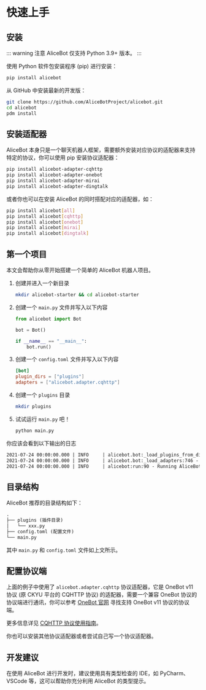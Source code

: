 # 快速上手

## 安装

::: warning 注意
AliceBot 仅支持 Python 3.9+ 版本。
:::

使用 Python 软件包安装程序 (pip) 进行安装：

```sh
pip install alicebot
```

从 GitHub 中安装最新的开发版：

```sh
git clone https://github.com/AliceBotProject/alicebot.git
cd alicebot
pdm install
```

## 安装适配器

AliceBot 本身只是一个聊天机器人框架，需要额外安装对应协议的适配器来支持特定的协议，你可以使用 pip 安装协议适配器：

```sh
pip install alicebot-adapter-cqhttp
pip install alicebot-adapter-onebot
pip install alicebot-adapter-mirai
pip install alicebot-adapter-dingtalk
```

或者你也可以在安装 AliceBot 的同时搭配对应的适配器，如：

```sh
pip install alicebot[all]
pip install alicebot[cqhttp]
pip install alicebot[onebot]
pip install alicebot[mirai]
pip install alicebot[dingtalk]
```

## 第一个项目

本文会帮助你从零开始搭建一个简单的 AliceBot 机器人项目。

1. 创建并进入一个新目录

   ```sh
   mkdir alicebot-starter && cd alicebot-starter
   ```

2. 创建一个 `main.py` 文件并写入以下内容

   ```python
   from alicebot import Bot

   bot = Bot()

   if __name__ == "__main__":
       bot.run()
   ```

3. 创建一个 `config.toml` 文件并写入以下内容

   ```toml
   [bot]
   plugin_dirs = ["plugins"]
   adapters = ["alicebot.adapter.cqhttp"]
   ```

4. 创建一个 `plugins` 目录

   ```sh
   mkdir plugins
   ```

5. 试试运行 `main.py` 吧！

   ```sh
   python main.py
   ```

你应该会看到以下输出的日志

```txt
2021-07-24 00:00:00.000 | INFO     | alicebot.bot:_load_plugins_from_dirs:689 - Loading plugins from dirs "/xxx/plugins"
2021-07-24 00:00:00.000 | INFO     | alicebot.bot:_load_adapters:746 - Succeeded to load adapter "CQHTTPAdapter" from "alicebot.adapter.cqhttp"
2021-07-24 00:00:00.000 | INFO     | alicebot:run:90 - Running AliceBot...
```

## 目录结构

AliceBot 推荐的目录结构如下：

```txt
.
├── plugins (插件目录)
│   └── xxx.py
├── config.toml (配置文件)
└── main.py
```

其中 `main.py` 和 `config.toml` 文件如上文所示。

## 配置协议端

上面的例子中使用了 `alicebot.adapter.cqhttp` 协议适配器，它是 OneBot v11 协议 (原 CKYU 平台的 CQHTTP 协议) 的适配器，需要一个兼容 OneBot 协议的协议端进行通讯，你可以参考 [OneBot 官网](https://onebot.dev/ecosystem.html) 寻找支持 OneBot v11 协议的协议端。

更多信息详见 [CQHTTP 协议使用指南](/guide/adapters/cqhttp-adapter.md)。

你也可以安装其他协议适配器或者尝试自己写一个协议适配器。

## 开发建议

在使用 AliceBot 进行开发时，建议使用具有类型检查的 IDE，如 PyCharm、VSCode 等，这可以帮助你充分利用 AliceBot 的类型提示。
